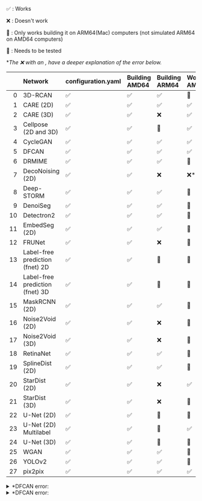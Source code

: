 :white_check_mark: : Works

:x: : Doesn't work

:apple: : Only works building it on ARM64(Mac) computers (not simulated ARM64 on AMD64 computers)

:small_orange_diamond: : Needs to be tested

**The :x: with an *, have a deeper explanation of the error below.**

|    | Network                         | configuration.yaml   | Building AMD64     | Building ARM64     | Working AMD64          | Working GPU            | Working ARM64          |
|---:|:--------------------------------|:---------------------|:-------------------|:-------------------|:-----------------------|:-----------------------|:-----------------------|
|  0 | 3D-RCAN                         | :white_check_mark:   | :white_check_mark: | :white_check_mark: | :small_orange_diamond: | :small_orange_diamond: | :small_orange_diamond: |
|  1 | CARE (2D)                       | :white_check_mark:   | :white_check_mark: | :white_check_mark: | :white_check_mark:     | :white_check_mark:     | :white_check_mark:     |
|  2 | CARE (3D)                       | :white_check_mark:   | :white_check_mark: | :x:                | :white_check_mark:     | :white_check_mark:     | :x:                    |
|  3 | Cellpose (2D and 3D)            | :white_check_mark:   | :white_check_mark: | :apple:            | :white_check_mark:     | :white_check_mark:     | :apple:                |
|  4 | CycleGAN                        | :white_check_mark:   | :white_check_mark: | :white_check_mark: | :white_check_mark:     | :white_check_mark:     | :x:                    |
|  5 | DFCAN                           | :white_check_mark:   | :white_check_mark: | :white_check_mark: | :white_check_mark:     | :x:*                   | :small_orange_diamond: |
|  6 | DRMIME                          | :white_check_mark:   | :white_check_mark: | :white_check_mark: | :small_orange_diamond: | :small_orange_diamond: | :small_orange_diamond: |
|  7 | DecoNoising (2D)                | :white_check_mark:   | :white_check_mark: | :x:                | :x:* 			 | :x:* 		  | :x:* 		   |
|  8 | Deep-STORM                      | :white_check_mark:   | :white_check_mark: | :white_check_mark: | :small_orange_diamond: | :small_orange_diamond: | :white_check_mark:     |
|  9 | DenoiSeg                        | :white_check_mark:   | :white_check_mark: | :white_check_mark: | :small_orange_diamond: | :small_orange_diamond: | :small_orange_diamond: |
| 10 | Detectron2                      | :white_check_mark:   | :white_check_mark: | :white_check_mark: | :small_orange_diamond: | :small_orange_diamond: | :small_orange_diamond: |
| 11 | EmbedSeg (2D)                   | :white_check_mark:   | :white_check_mark: | :white_check_mark: | :small_orange_diamond: | :small_orange_diamond: | :small_orange_diamond: |
| 12 | FRUNet                          | :white_check_mark:   | :white_check_mark: | :x:                | :small_orange_diamond: | :small_orange_diamond: | :small_orange_diamond: |
| 13 | Label-free prediction (fnet) 2D | :white_check_mark:   | :white_check_mark: | :apple:            | :small_orange_diamond: | :small_orange_diamond: | :small_orange_diamond: |
| 14 | Label-free prediction (fnet) 3D | :white_check_mark:   | :white_check_mark: | :apple:            | :small_orange_diamond: | :small_orange_diamond: | :small_orange_diamond: |
| 15 | MaskRCNN (2D)                   | :white_check_mark:   | :white_check_mark: | :white_check_mark: | :small_orange_diamond: | :small_orange_diamond: | :small_orange_diamond: |
| 16 | Noise2Void (2D)                 | :white_check_mark:   | :white_check_mark: | :x:                | :small_orange_diamond: | :small_orange_diamond: | :small_orange_diamond: |
| 17 | Noise2Void (3D)                 | :white_check_mark:   | :white_check_mark: | :x:                | :small_orange_diamond: | :small_orange_diamond: | :small_orange_diamond: |
| 18 | RetinaNet                       | :white_check_mark:   | :white_check_mark: | :white_check_mark: | :small_orange_diamond: | :small_orange_diamond: | :small_orange_diamond: |
| 19 | SplineDist (2D)                 | :white_check_mark:   | :white_check_mark: | :white_check_mark: | :small_orange_diamond: | :small_orange_diamond: | :small_orange_diamond: |
| 20 | StarDist (2D)                   | :white_check_mark:   | :white_check_mark: | :x:                | :white_check_mark:     | :white_check_mark:     | :small_orange_diamond: |
| 21 | StarDist (3D)                   | :white_check_mark:   | :white_check_mark: | :x:                | :small_orange_diamond: | :small_orange_diamond: | :small_orange_diamond: |
| 22 | U-Net (2D)                      | :white_check_mark:   | :white_check_mark: | :apple:            | :small_orange_diamond: | :small_orange_diamond: | :white_check_mark:     |
| 23 | U-Net (2D) Multilabel           | :white_check_mark:   | :white_check_mark: | :apple:            | :white_check_mark:     | :white_check_mark:     | :white_check_mark:     |
| 24 | U-Net (3D)                      | :white_check_mark:   | :white_check_mark: | :apple:            | :small_orange_diamond: | :small_orange_diamond: | :small_orange_diamond: |
| 25 | WGAN                            | :white_check_mark:   | :white_check_mark: | :white_check_mark: | :small_orange_diamond: | :small_orange_diamond: | :small_orange_diamond: |
| 26 | YOLOv2                          | :white_check_mark:   | :white_check_mark: | :white_check_mark: | :small_orange_diamond: | :small_orange_diamond: | :small_orange_diamond: |
| 27 | pix2pix                         | :white_check_mark:   | :white_check_mark: | :white_check_mark: | :white_check_mark:     | :white_check_mark:     | :white_check_mark:     |


<details>
<summary>*DFCAN error:</summary>
	Problems with the GitHub repository pn2v (https://github.com/juglab/pn2v). Due to a change in the code, the **pn2v** folder is now in a **src**, breaking all the imports that are **from pn2v**, even the ones that *deconosing** has.
</details>

<details>
<summary>*DFCAN error:</summary>


```
2023-11-16 16:38:55.990201: I tensorflow/core/common_runtime/executor.cc:1197] [/device:CPU:0] (DEBUG INFO) Executor start aborting (this does not indicate an error and you can ignore this message): INVALID_ARGUMENT: You must feed a value for placeholder tensor 'Placeholder/_0' with dtype int32
	 [[{{node Placeholder/_0}}]]
2023-11-16 16:39:03.166374: I tensorflow/compiler/xla/stream_executor/cuda/cuda_dnn.cc:424] Loaded cuDNN version 8600
2023-11-16 16:39:03.216477: W tensorflow/compiler/xla/stream_executor/gpu/asm_compiler.cc:231] Falling back to the CUDA driver for PTX compilation; ptxas does not support CC 8.9
2023-11-16 16:39:03.216486: W tensorflow/compiler/xla/stream_executor/gpu/asm_compiler.cc:234] Used ptxas at ptxas
2023-11-16 16:39:03.216511: W tensorflow/compiler/xla/stream_executor/gpu/redzone_allocator.cc:317] UNIMPLEMENTED: ptxas ptxas too old. Falling back to the driver to compile.
Relying on driver to perform ptx compilation. 
Modify $PATH to customize ptxas location.
This message will be only logged once.
2023-11-16 16:39:03.271580: E tensorflow/compiler/xla/stream_executor/cuda/cuda_fft.cc:246] Failed to make cuFFT batched plan: 5
2023-11-16 16:39:03.271591: E tensorflow/compiler/xla/stream_executor/cuda/cuda_fft.cc:457] Initialize Params: rank: 2 elem_count: 128 input_embed: 128 input_stride: 1 input_distance: 16384 output_embed: 128 output_stride: 1 output_distance: 16384 batch_count: 512
2023-11-16 16:39:03.271592: E tensorflow/compiler/xla/stream_executor/cuda/cuda_fft.cc:466] Failed to initialize batched cufft plan with customized allocator: Failed to make cuFFT batched plan.
2023-11-16 16:39:03.271604: I tensorflow/core/common_runtime/executor.cc:1197] [/job:localhost/replica:0/task:0/device:GPU:0] (DEBUG INFO) Executor start aborting (this does not indicate an error and you can ignore this message): INTERNAL: Failed to create cuFFT batched plan with scratch allocator
	 [[{{node model/lambda_3/FFT2D}}]]
2023-11-16 16:39:03.271626: I tensorflow/core/common_runtime/executor.cc:1197] [/job:localhost/replica:0/task:0/device:CPU:0] (DEBUG INFO) Executor start aborting (this does not indicate an error and you can ignore this message): INTERNAL: Failed to create cuFFT batched plan with scratch allocator
	 [[{{node model/lambda_3/FFT2D}}]]
	 [[gradient_tape/loss_dfcan/MS-SSIM/Shape_4/_160]]

---------------------------------------------------------------------------
InternalError                             Traceback (most recent call last)
Cell In[11], line 13
      8 start = time.time()
     10 #@markdown ##Start training
     11 
     12 # Start Training
---> 13 history = model.fit(train_generator, validation_data=val_generator,
     14                       validation_steps=validation_steps,
     15                       steps_per_epoch=np.ceil(len(X_train)/batch_size),
     16                       epochs=number_of_epochs, callbacks=[model_checkpoint,lr_schedule])
     18 #model.save(os.path.join(full_model_path, 'last_model.h5'))
     19 model.save_weights(os.path.join(full_model_path, 'weights_last.h5'))

File /usr/local/lib/python3.9/dist-packages/keras/utils/traceback_utils.py:70, in filter_traceback.<locals>.error_handler(*args, **kwargs)
     67     filtered_tb = _process_traceback_frames(e.__traceback__)
     68     # To get the full stack trace, call:
     69     # `tf.debugging.disable_traceback_filtering()`
---> 70     raise e.with_traceback(filtered_tb) from None
     71 finally:
     72     del filtered_tb

File /usr/local/lib/python3.9/dist-packages/tensorflow/python/eager/execute.py:52, in quick_execute(op_name, num_outputs, inputs, attrs, ctx, name)
     50 try:
     51   ctx.ensure_initialized()
---> 52   tensors = pywrap_tfe.TFE_Py_Execute(ctx._handle, device_name, op_name,
     53                                       inputs, attrs, num_outputs)
     54 except core._NotOkStatusException as e:
     55   if name is not None:

InternalError: Graph execution error:

Detected at node 'model/lambda_3/FFT2D' defined at (most recent call last):
    File "/usr/lib/python3.9/runpy.py", line 197, in _run_module_as_main
      return _run_code(code, main_globals, None,
    File "/usr/lib/python3.9/runpy.py", line 87, in _run_code
      exec(code, run_globals)
    File "/usr/local/lib/python3.9/dist-packages/ipykernel_launcher.py", line 17, in <module>
      app.launch_new_instance()
    File "/usr/local/lib/python3.9/dist-packages/traitlets/config/application.py", line 1053, in launch_instance
      app.start()
    File "/usr/local/lib/python3.9/dist-packages/ipykernel/kernelapp.py", line 737, in start
      self.io_loop.start()
    File "/usr/local/lib/python3.9/dist-packages/tornado/platform/asyncio.py", line 195, in start
      self.asyncio_loop.run_forever()
    File "/usr/lib/python3.9/asyncio/base_events.py", line 601, in run_forever
      self._run_once()
    File "/usr/lib/python3.9/asyncio/base_events.py", line 1905, in _run_once
      handle._run()
    File "/usr/lib/python3.9/asyncio/events.py", line 80, in _run
      self._context.run(self._callback, *self._args)
    File "/usr/local/lib/python3.9/dist-packages/ipykernel/kernelbase.py", line 524, in dispatch_queue
      await self.process_one()
    File "/usr/local/lib/python3.9/dist-packages/ipykernel/kernelbase.py", line 513, in process_one
      await dispatch(*args)
    File "/usr/local/lib/python3.9/dist-packages/ipykernel/kernelbase.py", line 418, in dispatch_shell
      await result
    File "/usr/local/lib/python3.9/dist-packages/ipykernel/kernelbase.py", line 758, in execute_request
      reply_content = await reply_content
    File "/usr/local/lib/python3.9/dist-packages/ipykernel/ipkernel.py", line 426, in do_execute
      res = shell.run_cell(
    File "/usr/local/lib/python3.9/dist-packages/ipykernel/zmqshell.py", line 549, in run_cell
      return super().run_cell(*args, **kwargs)
    File "/usr/local/lib/python3.9/dist-packages/IPython/core/interactiveshell.py", line 3046, in run_cell
      result = self._run_cell(
    File "/usr/local/lib/python3.9/dist-packages/IPython/core/interactiveshell.py", line 3101, in _run_cell
      result = runner(coro)
    File "/usr/local/lib/python3.9/dist-packages/IPython/core/async_helpers.py", line 129, in _pseudo_sync_runner
      coro.send(None)
    File "/usr/local/lib/python3.9/dist-packages/IPython/core/interactiveshell.py", line 3306, in run_cell_async
      has_raised = await self.run_ast_nodes(code_ast.body, cell_name,
    File "/usr/local/lib/python3.9/dist-packages/IPython/core/interactiveshell.py", line 3488, in run_ast_nodes
      if await self.run_code(code, result, async_=asy):
    File "/usr/local/lib/python3.9/dist-packages/IPython/core/interactiveshell.py", line 3548, in run_code
      exec(code_obj, self.user_global_ns, self.user_ns)
    File "/tmp/ipykernel_10368/3807974983.py", line 13, in <module>
      history = model.fit(train_generator, validation_data=val_generator,
    File "/usr/local/lib/python3.9/dist-packages/keras/utils/traceback_utils.py", line 65, in error_handler
      return fn(*args, **kwargs)
    File "/usr/local/lib/python3.9/dist-packages/keras/engine/training.py", line 1685, in fit
      tmp_logs = self.train_function(iterator)
    File "/usr/local/lib/python3.9/dist-packages/keras/engine/training.py", line 1284, in train_function
      return step_function(self, iterator)
    File "/usr/local/lib/python3.9/dist-packages/keras/engine/training.py", line 1268, in step_function
      outputs = model.distribute_strategy.run(run_step, args=(data,))
    File "/usr/local/lib/python3.9/dist-packages/keras/engine/training.py", line 1249, in run_step
      outputs = model.train_step(data)
    File "/usr/local/lib/python3.9/dist-packages/keras/engine/training.py", line 1050, in train_step
      y_pred = self(x, training=True)
    File "/usr/local/lib/python3.9/dist-packages/keras/utils/traceback_utils.py", line 65, in error_handler
      return fn(*args, **kwargs)
    File "/usr/local/lib/python3.9/dist-packages/keras/engine/training.py", line 558, in __call__
      return super().__call__(*args, **kwargs)
    File "/usr/local/lib/python3.9/dist-packages/keras/utils/traceback_utils.py", line 65, in error_handler
      return fn(*args, **kwargs)
    File "/usr/local/lib/python3.9/dist-packages/keras/engine/base_layer.py", line 1145, in __call__
      outputs = call_fn(inputs, *args, **kwargs)
    File "/usr/local/lib/python3.9/dist-packages/keras/utils/traceback_utils.py", line 96, in error_handler
      return fn(*args, **kwargs)
    File "/usr/local/lib/python3.9/dist-packages/keras/engine/functional.py", line 512, in call
      return self._run_internal_graph(inputs, training=training, mask=mask)
    File "/usr/local/lib/python3.9/dist-packages/keras/engine/functional.py", line 669, in _run_internal_graph
      outputs = node.layer(*args, **kwargs)
    File "/usr/local/lib/python3.9/dist-packages/keras/utils/traceback_utils.py", line 65, in error_handler
      return fn(*args, **kwargs)
    File "/usr/local/lib/python3.9/dist-packages/keras/engine/base_layer.py", line 1145, in __call__
      outputs = call_fn(inputs, *args, **kwargs)
    File "/usr/local/lib/python3.9/dist-packages/keras/utils/traceback_utils.py", line 96, in error_handler
      return fn(*args, **kwargs)
    File "/usr/local/lib/python3.9/dist-packages/keras/layers/core/lambda_layer.py", line 210, in call
      result = self.function(inputs, **kwargs)
    File "/tmp/ipykernel_10368/382404292.py", line 180, in fft2d
      fft = tf.signal.fft2d(tf.complex(temp, tf.zeros_like(temp)))
Node: 'model/lambda_3/FFT2D'
Detected at node 'model/lambda_3/FFT2D' defined at (most recent call last):
    File "/usr/lib/python3.9/runpy.py", line 197, in _run_module_as_main
      return _run_code(code, main_globals, None,
    File "/usr/lib/python3.9/runpy.py", line 87, in _run_code
      exec(code, run_globals)
    File "/usr/local/lib/python3.9/dist-packages/ipykernel_launcher.py", line 17, in <module>
      app.launch_new_instance()
    File "/usr/local/lib/python3.9/dist-packages/traitlets/config/application.py", line 1053, in launch_instance
      app.start()
    File "/usr/local/lib/python3.9/dist-packages/ipykernel/kernelapp.py", line 737, in start
      self.io_loop.start()
    File "/usr/local/lib/python3.9/dist-packages/tornado/platform/asyncio.py", line 195, in start
      self.asyncio_loop.run_forever()
    File "/usr/lib/python3.9/asyncio/base_events.py", line 601, in run_forever
      self._run_once()
    File "/usr/lib/python3.9/asyncio/base_events.py", line 1905, in _run_once
      handle._run()
    File "/usr/lib/python3.9/asyncio/events.py", line 80, in _run
      self._context.run(self._callback, *self._args)
    File "/usr/local/lib/python3.9/dist-packages/ipykernel/kernelbase.py", line 524, in dispatch_queue
      await self.process_one()
    File "/usr/local/lib/python3.9/dist-packages/ipykernel/kernelbase.py", line 513, in process_one
      await dispatch(*args)
    File "/usr/local/lib/python3.9/dist-packages/ipykernel/kernelbase.py", line 418, in dispatch_shell
      await result
    File "/usr/local/lib/python3.9/dist-packages/ipykernel/kernelbase.py", line 758, in execute_request
      reply_content = await reply_content
    File "/usr/local/lib/python3.9/dist-packages/ipykernel/ipkernel.py", line 426, in do_execute
      res = shell.run_cell(
    File "/usr/local/lib/python3.9/dist-packages/ipykernel/zmqshell.py", line 549, in run_cell
      return super().run_cell(*args, **kwargs)
    File "/usr/local/lib/python3.9/dist-packages/IPython/core/interactiveshell.py", line 3046, in run_cell
      result = self._run_cell(
    File "/usr/local/lib/python3.9/dist-packages/IPython/core/interactiveshell.py", line 3101, in _run_cell
      result = runner(coro)
    File "/usr/local/lib/python3.9/dist-packages/IPython/core/async_helpers.py", line 129, in _pseudo_sync_runner
      coro.send(None)
    File "/usr/local/lib/python3.9/dist-packages/IPython/core/interactiveshell.py", line 3306, in run_cell_async
      has_raised = await self.run_ast_nodes(code_ast.body, cell_name,
    File "/usr/local/lib/python3.9/dist-packages/IPython/core/interactiveshell.py", line 3488, in run_ast_nodes
      if await self.run_code(code, result, async_=asy):
    File "/usr/local/lib/python3.9/dist-packages/IPython/core/interactiveshell.py", line 3548, in run_code
      exec(code_obj, self.user_global_ns, self.user_ns)
    File "/tmp/ipykernel_10368/3807974983.py", line 13, in <module>
      history = model.fit(train_generator, validation_data=val_generator,
    File "/usr/local/lib/python3.9/dist-packages/keras/utils/traceback_utils.py", line 65, in error_handler
      return fn(*args, **kwargs)
    File "/usr/local/lib/python3.9/dist-packages/keras/engine/training.py", line 1685, in fit
      tmp_logs = self.train_function(iterator)
    File "/usr/local/lib/python3.9/dist-packages/keras/engine/training.py", line 1284, in train_function
      return step_function(self, iterator)
    File "/usr/local/lib/python3.9/dist-packages/keras/engine/training.py", line 1268, in step_function
      outputs = model.distribute_strategy.run(run_step, args=(data,))
    File "/usr/local/lib/python3.9/dist-packages/keras/engine/training.py", line 1249, in run_step
      outputs = model.train_step(data)
    File "/usr/local/lib/python3.9/dist-packages/keras/engine/training.py", line 1050, in train_step
      y_pred = self(x, training=True)
    File "/usr/local/lib/python3.9/dist-packages/keras/utils/traceback_utils.py", line 65, in error_handler
      return fn(*args, **kwargs)
    File "/usr/local/lib/python3.9/dist-packages/keras/engine/training.py", line 558, in __call__
      return super().__call__(*args, **kwargs)
    File "/usr/local/lib/python3.9/dist-packages/keras/utils/traceback_utils.py", line 65, in error_handler
      return fn(*args, **kwargs)
    File "/usr/local/lib/python3.9/dist-packages/keras/engine/base_layer.py", line 1145, in __call__
      outputs = call_fn(inputs, *args, **kwargs)
    File "/usr/local/lib/python3.9/dist-packages/keras/utils/traceback_utils.py", line 96, in error_handler
      return fn(*args, **kwargs)
    File "/usr/local/lib/python3.9/dist-packages/keras/engine/functional.py", line 512, in call
      return self._run_internal_graph(inputs, training=training, mask=mask)
    File "/usr/local/lib/python3.9/dist-packages/keras/engine/functional.py", line 669, in _run_internal_graph
      outputs = node.layer(*args, **kwargs)
    File "/usr/local/lib/python3.9/dist-packages/keras/utils/traceback_utils.py", line 65, in error_handler
      return fn(*args, **kwargs)
    File "/usr/local/lib/python3.9/dist-packages/keras/engine/base_layer.py", line 1145, in __call__
      outputs = call_fn(inputs, *args, **kwargs)
    File "/usr/local/lib/python3.9/dist-packages/keras/utils/traceback_utils.py", line 96, in error_handler
      return fn(*args, **kwargs)
    File "/usr/local/lib/python3.9/dist-packages/keras/layers/core/lambda_layer.py", line 210, in call
      result = self.function(inputs, **kwargs)
    File "/tmp/ipykernel_10368/382404292.py", line 180, in fft2d
      fft = tf.signal.fft2d(tf.complex(temp, tf.zeros_like(temp)))
Node: 'model/lambda_3/FFT2D'
2 root error(s) found.
  (0) INTERNAL:  Failed to create cuFFT batched plan with scratch allocator
	 [[{{node model/lambda_3/FFT2D}}]]
	 [[gradient_tape/loss_dfcan/MS-SSIM/Shape_4/_160]]
  (1) INTERNAL:  Failed to create cuFFT batched plan with scratch allocator
	 [[{{node model/lambda_3/FFT2D}}]]
0 successful operations.
0 derived errors ignored. [Op:__inference_train_function_33231]
```

</details>
